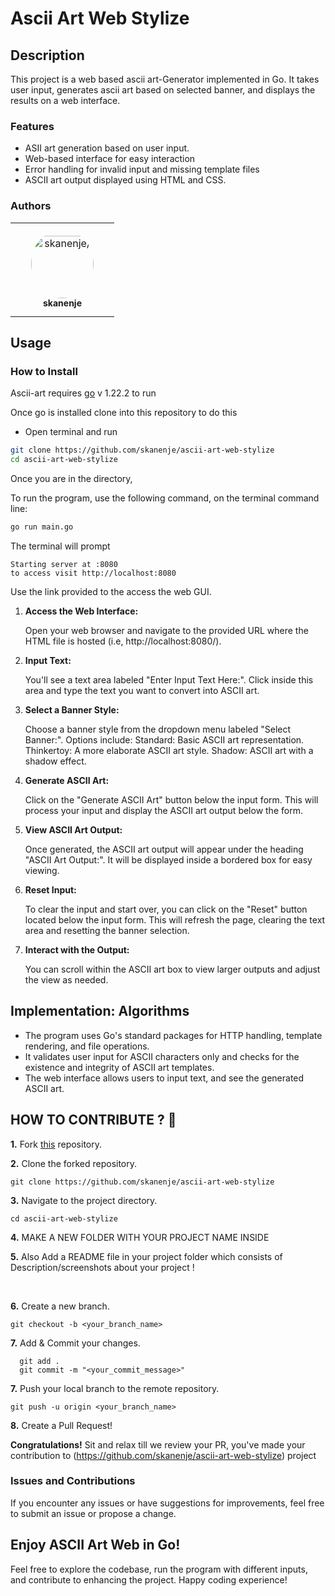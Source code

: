 # Ascii Art Web Stylize
## Description
This project is a web based ascii art-Generator implemented in Go. It takes user input, generates ascii art based on selected banner, and displays the results on a web interface.

### Features
- ASII art generation based on user input.
- Web-based interface for easy interaction
- Error handling for invalid input and missing template files
- ASCII art output displayed using HTML and CSS.

### Authors

<table>
<tr>
    <td align="center" style="word-wrap: break-word; width: 150.0; height: 150.0">
        <a href=https://www.linkedin.com/in/swabri-musa-565350291?lipi=urn%3Ali%3Apage%3Ad_flagship3_profile_view_base_contact_details%3Buf0Ls4oWR2O2WLUMO5sIBg%3D%3D>
            <img src=https://learn.zone01kisumu.ke/git/avatars/bc7899a0aac2630a0a9b50bf330437a7?size=870 width="100;"  style="border-radius:50%;align-items:center;justify-content:center;overflow:hidden;padding-top:10px" alt=skanenje/>
            <br />
            <sub style="font-size:14px"><b>skanenje</b></sub>
        </a>
    </td>
   
</tr>
</table>

## Usage
### How to Install
Ascii-art requires [go](https://go.dev/dl/)  v 1.22.2 to run

Once go is installed  clone into this repository to do this 

- Open terminal and run
``` sh
git clone https://github.com/skanenje/ascii-art-web-stylize
cd ascii-art-web-stylize
```
Once you are in the directory,

To run the program, use the following command, on the terminal command line:
```bash
go run main.go
```
The terminal will prompt 
```
Starting server at :8080
to access visit http://localhost:8080
```
Use the link provided to the access the web GUI.

1. **Access the Web Interface:**

    Open your web browser and navigate to the provided URL where the HTML file is hosted (i.e, http://localhost:8080/).

2. **Input Text:**

    You'll see a text area labeled "Enter Input Text Here:". Click inside this area and type the text you want to convert into ASCII art.

3. **Select a Banner Style:**

    Choose a banner style from the dropdown menu labeled "Select Banner:". Options include:
        Standard: Basic ASCII art representation.
        Thinkertoy: A more elaborate ASCII art style.
        Shadow: ASCII art with a shadow effect.

4. **Generate ASCII Art:**

    Click on the "Generate ASCII Art" button below the input form. This will process your input and display the ASCII art output below the form.

5. **View ASCII Art Output:**

    Once generated, the ASCII art output will appear under the heading "ASCII Art Output:". It will be displayed inside a bordered box for easy viewing.

7. **Reset Input:**

    To clear the input and start over, you can click on the "Reset" button located below the input form. This will refresh the page, clearing the text area and resetting the banner selection.

8. **Interact with the Output:**

    You can scroll within the ASCII art box to view larger outputs and adjust the view as needed.
## Implementation: Algorithms
- The program uses Go's standard packages for HTTP handling, template rendering, and file operations.
- It validates user input for ASCII characters only and checks for the existence and integrity of ASCII art templates.
- The web interface allows users to input text, and see the generated ASCII art.


## HOW TO CONTRIBUTE ? 👷 

**1.** Fork [this](https://github.com/skanenje/ascii-art-web-stylize) repository.

**2.** Clone the forked repository.

```terminal
git clone https://github.com/skanenje/ascii-art-web-stylize
```

**3.** Navigate to the project directory.

```terminal
cd ascii-art-web-stylize
```

**4.**  MAKE A NEW FOLDER WITH YOUR PROJECT NAME INSIDE 
<br>

**5.**  Also Add a README file in your project folder which consists of Description/screenshots about your project !
          
 
<br>

**6.** Create a new branch.

```terminal
git checkout -b <your_branch_name>
```

**7.** Add & Commit your changes.

```terminal
  git add .
  git commit -m "<your_commit_message>"
```

**7.** Push your local branch to the remote repository.

```terminal
git push -u origin <your_branch_name>
```

**8.** Create a Pull Request!

**Congratulations!** Sit and relax till we review your PR, you've made your contribution to (https://github.com/skanenje/ascii-art-web-stylize) project

### Issues and Contributions

If you encounter any issues or have suggestions for improvements, feel free to submit an issue or propose a change.

## Enjoy ASCII Art Web in Go!

Feel free to explore the codebase, run the program with different inputs, and contribute to enhancing the project. Happy coding experience!